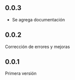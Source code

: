 ## 0.0.3

- Se agrega documentación

## 0.0.2

Corrección de errores y mejoras


## 0.0.1

Primera versión





